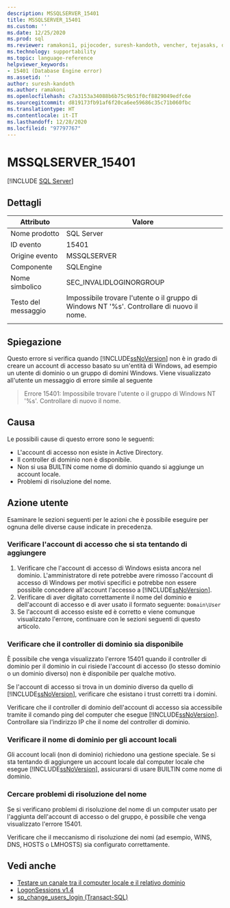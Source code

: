 ```yaml
---
description: MSSQLSERVER_15401
title: MSSQLSERVER_15401
ms.custom: ''
ms.date: 12/25/2020
ms.prod: sql
ms.reviewer: ramakoni1, pijocoder, suresh-kandoth, vencher, tejasaks, docast
ms.technology: supportability
ms.topic: language-reference
helpviewer_keywords:
- 15401 (Database Engine error)
ms.assetid: ''
author: suresh-kandoth
ms.author: ramakoni
ms.openlocfilehash: c7a3153a34088b6b75c9b51f0cf8829049edfc6e
ms.sourcegitcommit: d819173fb91af6f20ca6ee59686c35c71b060fbc
ms.translationtype: HT
ms.contentlocale: it-IT
ms.lasthandoff: 12/28/2020
ms.locfileid: "97797767"
---
```

# <a name="mssqlserver_15401"></a>MSSQLSERVER_15401
 [!INCLUDE [SQL Server](../../includes/applies-to-version/sqlserver.md)]

## <a name="details"></a>Dettagli

|Attributo|Valore|
|---|---|
|Nome prodotto|SQL Server|
|ID evento|15401|
|Origine evento|MSSQLSERVER|
|Componente|SQLEngine|
|Nome simbolico|SEC_INVALIDLOGINORGROUP|
|Testo del messaggio|Impossibile trovare l'utente o il gruppo di Windows NT '%s'. Controllare di nuovo il nome.|
||

## <a name="explanation"></a>Spiegazione

Questo errore si verifica quando [!INCLUDE[ssNoVersion](../../includes/ssnoversion-md.md)] non è in grado di creare un account di accesso basato su un'entità di Windows, ad esempio un utente di dominio o un gruppo di domini Windows. Viene visualizzato all'utente un messaggio di errore simile al seguente

> Errore 15401: Impossibile trovare l'utente o il gruppo di Windows NT '%s'. Controllare di nuovo il nome.

## <a name="cause"></a>Causa

Le possibili cause di questo errore sono le seguenti:

- L'account di accesso non esiste in Active Directory.
- Il controller di dominio non è disponibile.
- Non si usa BUILTIN come nome di dominio quando si aggiunge un account locale.
- Problemi di risoluzione del nome.

## <a name="user-action"></a>Azione utente

Esaminare le sezioni seguenti per le azioni che è possibile eseguire per ognuna delle diverse cause indicate in precedenza.

### <a name="verify-the-login-you-are-trying-to-add"></a>Verificare l'account di accesso che si sta tentando di aggiungere

1. Verificare che l'account di accesso di Windows esista ancora nel dominio. L'amministratore di rete potrebbe avere rimosso l'account di accesso di Windows per motivi specifici e potrebbe non essere possibile concedere all'account l'accesso a [!INCLUDE[ssNoVersion](../../includes/ssnoversion-md.md)].
1. Verificare di aver digitato correttamente il nome del dominio e dell'account di accesso e di aver usato il formato seguente: `Domain\User`
1. Se l'account di accesso esiste ed è corretto e viene comunque visualizzato l'errore, continuare con le sezioni seguenti di questo articolo.

### <a name="verify-if-the-domain-controller-is-available"></a>Verificare che il controller di dominio sia disponibile

È possibile che venga visualizzato l'errore 15401 quando il controller di dominio per il dominio in cui risiede l'account di accesso (lo stesso dominio o un dominio diverso) non è disponibile per qualche motivo.

Se l'account di accesso si trova in un dominio diverso da quello di [!INCLUDE[ssNoVersion](../../includes/ssnoversion-md.md)], verificare che esistano i trust corretti tra i domini.

Verificare che il controller di dominio dell'account di accesso sia accessibile tramite il comando ping del computer che esegue [!INCLUDE[ssNoVersion](../../includes/ssnoversion-md.md)]. Controllare sia l'indirizzo IP che il nome del controller di dominio.

### <a name="verify-the-domain-name-for-local-accounts"></a>Verificare il nome di dominio per gli account locali

Gli account locali (non di dominio) richiedono una gestione speciale. Se si sta tentando di aggiungere un account locale dal computer locale che esegue [!INCLUDE[ssNoVersion](../../includes/ssnoversion-md.md)], assicurarsi di usare BUILTIN come nome di dominio.

### <a name="check-for-name-resolution-issues"></a>Cercare problemi di risoluzione del nome

Se si verificano problemi di risoluzione del nome di un computer usato per l'aggiunta dell'account di accesso o del gruppo, è possibile che venga visualizzato l'errore 15401.

Verificare che il meccanismo di risoluzione dei nomi (ad esempio, WINS, DNS, HOSTS o LMHOSTS) sia configurato correttamente.

## <a name="see-also"></a>Vedi anche

- [Testare un canale tra il computer locale e il relativo dominio](/powershell/module/microsoft.powershell.management/test-computersecurechannel#example-1--test-a-channel-between-the-local-computer-and-its-domain)
- [LogonSessions v1.4](/sysinternals/downloads/logonsessions)
- [sp_change_users_login (Transact-SQL)](/sql/relational-databases/system-stored-procedures/sp-change-users-login-transact-sql)
